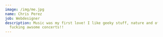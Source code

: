 ```yaml
---
image: /img/me.jpg
name: Chris Perez
job: Webdesigner
description: Music was my first love! I like geeky stuff, nature and of course
  fucking awsome concerts!!
---
```


